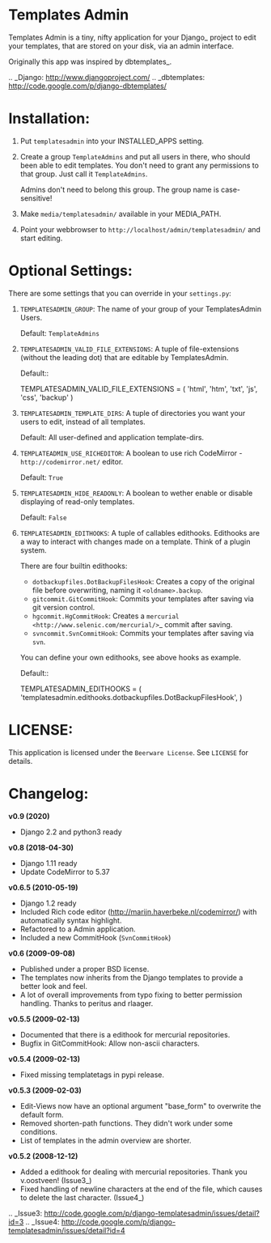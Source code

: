 Templates Admin
===============

Templates Admin is a tiny, nifty application for your Django_ project to edit
your templates, that are stored on your disk, via an admin interface.

Originally this app was inspired by dbtemplates_.

.. _Django: http://www.djangoproject.com/
.. _dbtemplates: http://code.google.com/p/django-dbtemplates/

Installation:
=============

1. Put ``templatesadmin`` into your INSTALLED_APPS setting.

2. Create a group ``TemplateAdmins`` and put all users in there, who should been
   able to edit templates. You don't need to grant any permissions to that group.
   Just call it ``TemplateAdmins``.
   
   Admins don't need to belong this group. The group name is case-sensitive!

3. Make ``media/templatesadmin/`` available in your MEDIA_PATH.

4. Point your webbrowser to ``http://localhost/admin/templatesadmin/`` and start 
   editing.
   
Optional Settings:
==================

There are some settings that you can override in your ``settings.py``:

1. ``TEMPLATESADMIN_GROUP``: The name of your group of your TemplatesAdmin
   Users. 
   
   Default: ``TemplateAdmins``
   
2. ``TEMPLATESADMIN_VALID_FILE_EXTENSIONS``: A tuple of file-extensions (without
   the leading dot) that are editable by TemplatesAdmin.
   
   Default::
   
    TEMPLATESADMIN_VALID_FILE_EXTENSIONS = (
        'html', 
        'htm', 
        'txt', 
        'js',
        'css', 
        'backup'
    )

3. ``TEMPLATESADMIN_TEMPLATE_DIRS``: A tuple of directories you want your users
   to edit, instead of all templates.

   Default: All user-defined and application template-dirs.

4. ``TEMPLATEADMIN_USE_RICHEDITOR``: A boolean to use rich CodeMirror -  
``http://codemirror.net/`` editor.
    
    Default: ``True``

5. ``TEMPLATESADMIN_HIDE_READONLY``: A boolean to wether enable or disable
   displaying of read-only templates.
   
   Default: ``False``

6. ``TEMPLATESADMIN_EDITHOOKS``: A tuple of callables edithooks. Edithooks are
   a way to interact with changes made on a template. Think of a plugin system.

   There are four builtin edithooks:
   
   - ``dotbackupfiles.DotBackupFilesHook``: Creates a copy of the original file
     before overwriting, naming it ``<oldname>.backup``.
   - ``gitcommit.GitCommitHook``: Commits your templates after saving via git
     version control.
   - ``hgcommit.HgCommitHook``: Creates a `mercurial
     <http://www.selenic.com/mercurial/>`_ commit after saving.
   - ``svncommit.SvnCommitHook``: Commits your templates after saving
     via ``svn``.

   You can define your own edithooks, see above hooks as example. 
   
   Default::
   
    TEMPLATESADMIN_EDITHOOKS = (    
        'templatesadmin.edithooks.dotbackupfiles.DotBackupFilesHook',
    )
   

LICENSE:
========

This application is licensed under the ``Beerware License``.
See ``LICENSE`` for details.

Changelog:
==========
**v0.9 (2020)**

* Django 2.2 and python3 ready

**v0.8 (2018-04-30)**

* Django 1.11 ready
* Update CodeMirror to 5.37 

**v0.6.5 (2010-05-19)**

* Django 1.2 ready
* Included Rich code editor (http://marijn.haverbeke.nl/codemirror/) with automatically
  syntax highlight.
* Refactored to a Admin application.
* Included a new CommitHook (``SvnCommitHook``)

**v0.6 (2009-09-08)**

* Published under a proper BSD license.
* The templates now inherits from the Django templates to provide a better
  look and feel.
* A lot of overall improvements from typo fixing to better permission handling.
  Thanks to peritus and rlaager.
  
**v0.5.5 (2009-02-13)**

* Documented that there is a edithook for mercurial repositories.
* Bugfix in GitCommitHook: Allow non-ascii characters.

**v0.5.4 (2009-02-13)**

* Fixed missing templatetags in pypi release.

**v0.5.3 (2009-02-03)**

* Edit-Views now have an optional argument "base_form" to overwrite the default form.
* Removed shorten-path functions. They didn't work under some conditions.
* List of templates in the admin overview are shorter.

**v0.5.2 (2008-12-12)**

* Added a edithook for dealing with mercurial repositories. Thank you v.oostveen! (Issue3_)
* Fixed handling of newline characters at the end of the file, which causes to 
  delete the last character. (Issue4_)

.. _Issue3: http://code.google.com/p/django-templatesadmin/issues/detail?id=3
.. _Issue4: http://code.google.com/p/django-templatesadmin/issues/detail?id=4
